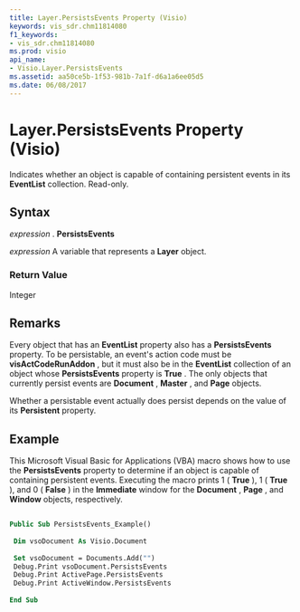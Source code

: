 ```yaml
---
title: Layer.PersistsEvents Property (Visio)
keywords: vis_sdr.chm11814080
f1_keywords:
- vis_sdr.chm11814080
ms.prod: visio
api_name:
- Visio.Layer.PersistsEvents
ms.assetid: aa50ce5b-1f53-981b-7a1f-d6a1a6ee05d5
ms.date: 06/08/2017
---
```



# Layer.PersistsEvents Property (Visio)

Indicates whether an object is capable of containing persistent events in its **EventList** collection. Read-only.


## Syntax

 _expression_ . **PersistsEvents**

 _expression_ A variable that represents a **Layer** object.


### Return Value

Integer


## Remarks

Every object that has an **EventList** property also has a **PersistsEvents** property. To be persistable, an event's action code must be **visActCodeRunAddon** , but it must also be in the **EventList** collection of an object whose **PersistsEvents** property is **True** . The only objects that currently persist events are **Document** , **Master** , and **Page** objects.

Whether a persistable event actually does persist depends on the value of its **Persistent** property.


## Example

This Microsoft Visual Basic for Applications (VBA) macro shows how to use the **PersistsEvents** property to determine if an object is capable of containing persistent events. Executing the macro prints 1 ( **True** ), 1 ( **True** ), and 0 ( **False** ) in the **Immediate** window for the **Document** , **Page** , and **Window** objects, respectively.


```vb
 
Public Sub PersistsEvents_Example() 
 
 Dim vsoDocument As Visio.Document 
 
 Set vsoDocument = Documents.Add("") 
 Debug.Print vsoDocument.PersistsEvents 
 Debug.Print ActivePage.PersistsEvents 
 Debug.Print ActiveWindow.PersistsEvents 
 
End Sub
```


